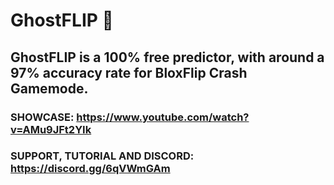 # GhostFLIP 👋
## GhostFLIP is a 100% free predictor, with around a 97% accuracy rate for BloxFlip Crash Gamemode.

### SHOWCASE: https://www.youtube.com/watch?v=AMu9JFt2YIk
### SUPPORT, TUTORIAL AND DISCORD: https://discord.gg/6qVWmGAm


